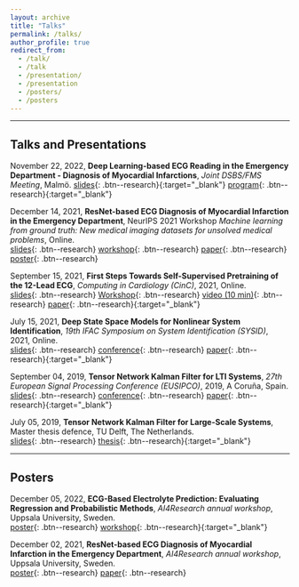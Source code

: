 ```yaml
---
layout: archive
title: "Talks"
permalink: /talks/
author_profile: true
redirect_from: 
  - /talk/
  - /talk
  - /presentation/
  - /presentation
  - /posters/
  - /posters
---
```

  
---
## Talks and Presentations

November 22, 2022, **Deep Learning-based ECG Reading in the Emergency Department - Diagnosis of Myocardial Infarctions**, 
*Joint DSBS/FMS Meeting*, Malmö.
[slides](/files/pdf/slides/221122_FMS_DSBS_meeting.pdf){: .btn--research}{:target="_blank"}
[program](/files/pdf/other/221122_FMS_DSBS_meeting_program.pdf){: .btn--research}{:target="_blank"}

  
December 14, 2021, **ResNet-based ECG Diagnosis of Myocardial Infarction in the Emergency Department**, NeurIPS 2021 Workshop
*Machine learning from ground truth: New medical imaging datasets for unsolved medical problems*, 
Online.\
[slides](/files/pdf/slides/211214_neurips_gedon_handout.pdf){: .btn--research}
[workshop](https://www.nightingalescience.org/conferences-2021){: .btn--research}
[paper](/files/pdf/publications/21_NSTEMI_AI_Health_workshop.pdf){: .btn--research}
[poster](/files/pdf/posters/211202_NSTEMI_AI4R_poster.pdf){: .btn--research}


September 15, 2021, **First Steps Towards Self-Supervised Pretraining of the 12-Lead ECG**,
*Computing in Cardiology (CinC)*, 2021, Online.\
[slides](/files/pdf/slides/210915_ssl_ecg_handout.pdf){: .btn--research}
[Workshop](http://www.cinc2021.org/){: .btn--research}
[video (10 min)](https://www.dropbox.com/s/bvpi2h7qzkg5kod/21_cinc_ssl_ecg.mp4?dl=0){: .btn--research}
[paper](https://www.doi.org/10.23919/CinC53138.2021.9662748){: .btn--research}{:target="_blank"}


July 15, 2021, **Deep State Space Models for Nonlinear System Identification**,
*19th IFAC Symposium on System Identification (SYSID)*, 2021, Online.\
[slides](/files/pdf/slides/210715_sysid_daniel_handout.pdf){: .btn--research}
[conference](https://www.sysid2021.org/){: .btn--research}
[paper](https://doi.org/10.1016/j.ifacol.2021.08.406){: .btn--research}{:target="_blank"}


September 04, 2019, **Tensor Network Kalman Filter for LTI Systems**,
*27th European Signal Processing Conference (EUSIPCO)*, 2019, A Coruña, Spain.\
[slides](/files/pdf/slides/190904_EUSIPCO_DanielGedon_handout.pdf){: .btn--research}
[conference](https://signalprocessingsociety.org/blog/eusipco-2019-2019-27th-european-signal-processing-conference){: .btn--research}
[paper](https://ieeexplore.ieee.org/abstract/document/8902976){: .btn--research}{:target="_blank"}


July 05, 2019, **Tensor Network Kalman Filter for Large-Scale Systems**, 
Master thesis defence, TU Delft, The Netherlands.\
[slides](/files/pdf/slides/190705_MasterThesis_DanielGedon_handout.pdf){: .btn--research}
[thesis](https://repository.tudelft.nl/islandora/object/uuid:2188c114-05ed-4fe6-9603-85de71e9bffd){: .btn--research}{:target="_blank"}


---
## Posters

December 05, 2022, **ECG-Based Electrolyte Prediction: Evaluating Regression and Probabilistic Methods**, 
*AI4Research annual workshop*, Uppsala University, Sweden.\
[poster](/files/pdf/posters/221205_ECG_regression_AI4R_poster.pdf){: .btn--research}
[workshop](https://mp.uu.se/en/web/info/kalendarium/-/detail/75966){: .btn--research}{:target="_blank"}

December 02, 2021, **ResNet-based ECG Diagnosis of Myocardial Infarction in the Emergency Department**, 
*AI4Research annual workshop*, Uppsala University, Sweden.\
[poster](/files/pdf/posters/211202_NSTEMI_AI4R_poster.pdf){: .btn--research}
[paper](/files/pdf/publications/21_NSTEMI_AI_Health_workshop.pdf){: .btn--research}
